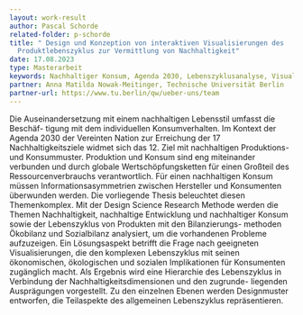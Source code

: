 ```yaml
---
layout: work-result
author: Pascal Schorde
related-folder: p-schorde
title: " Design und Konzeption von interaktiven Visualisierungen des
  Produktlebenszyklus zur Vermittlung von Nachhaltigkeit"
date: 17.08.2023
type: Masterarbeit
keywords: Nachhaltiger Konsum, Agenda 2030, Lebenszyklusanalyse, Visualisierung von Nachhaltigkeitsdimensionen
partner: Anna Matilda Nowak-Meitinger, Technische Universität Berlin
partner-url: https://www.tu.berlin/qw/ueber-uns/team
---
```

Die Auseinandersetzung mit einem nachhaltigen Lebensstil umfasst die Beschäf- tigung mit dem individuellen Konsumverhalten. Im Kontext der Agenda 2030 der Vereinten Nation zur Erreichung der 17 Nachhaltigkeitsziele widmet sich das 12. Ziel mit nachhaltigen Produktions- und Konsummuster. Produktion und Konsum sind eng miteinander verbunden und durch globale Wertschöpfungsketten für einen Großteil des Ressourcenverbrauchs verantwortlich. Für einen nachhaltigen Konsum müssen Informationsasymmetrien zwischen Hersteller und Konsumenten überwunden werden. Die vorliegende Thesis beleuchtet diesen Themenkomplex. Mit der Design Science Research Methode werden die Themen Nachhaltigkeit, nachhaltige Entwicklung und nachhaltiger Konsum sowie der Lebenszyklus von Produkten mit den Bilanzierungs- methoden Ökobilanz und Sozialbilanz analysiert, um die vorhandenen Probleme aufzuzeigen. Ein Lösungsaspekt betrifft die Frage nach geeigneten Visualisierungen, die den komplexen Lebenszyklus mit seinen ökonomischen, ökologischen und sozialen Implikationen für Konsumenten zugänglich macht. Als Ergebnis wird eine Hierarchie des Lebenszyklus in Verbindung der Nachhaltigkeitsdimensionen und den zugrunde- liegenden Ausprägungen vorgestellt. Zu den einzelnen Ebenen werden Designmuster entworfen, die Teilaspekte des allgemeinen Lebenszyklus repräsentieren.
